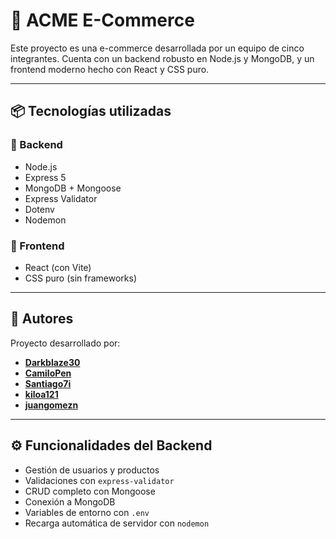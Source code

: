 # 🛒 ACME E-Commerce

Este proyecto es una e-commerce desarrollada por un equipo de cinco integrantes. Cuenta con un backend robusto en Node.js y MongoDB, y un frontend moderno hecho con React y CSS puro.

---

## 📦 Tecnologías utilizadas

### 🔧 Backend

- Node.js
- Express 5
- MongoDB + Mongoose
- Express Validator
- Dotenv
- Nodemon

### 🎨 Frontend

- React (con Vite)
- CSS puro (sin frameworks)

---

## 🧠 Autores

Proyecto desarrollado por:

- [**Darkblaze30**](https://github.com/Darkblaze30)
- [**CamiloPen**](https://github.com/CamiloPen)
- [**Santiago7i**](https://github.com/Santiago7i)
- [**kiloa121**](https://github.com/kiloa121)
- [**juangomezn**](https://github.com/juangomezn)

---


## ⚙️ Funcionalidades del Backend

- Gestión de usuarios y productos
- Validaciones con `express-validator`
- CRUD completo con Mongoose
- Conexión a MongoDB
- Variables de entorno con `.env`
- Recarga automática de servidor con `nodemon`



